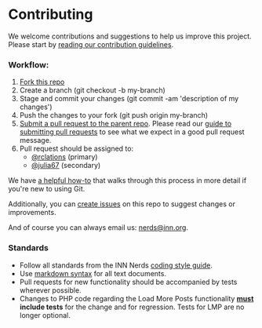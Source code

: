 # Contributing

We welcome contributions and suggestions to help us improve this project. Please start by [reading our contribution guidelines](https://github.com/INN/docs/blob/master/how-to-work-with-us/contributing.md).

### Workflow:

1.  [Fork this repo](https://help.github.com/articles/fork-a-repo)
2.  Create a branch (git checkout -b my-branch)
3.  Stage and commit your changes (git commit -am 'description of my changes')
4.  Push the changes to your fork (git push origin my-branch)
5.  [Submit a pull request to the parent repo](https://help.github.com/articles/creating-a-pull-request). Please read our [guide to submitting pull requests](https://github.com/inn/docs/blob/master/how-to-work-with-us/pull-requests.md) to see what we expect in a good pull request message.
6.  Pull request should be assigned to:
    - [@rclations](http://github.com/rclations) (primary)
    - [@julia67](http://github.com/julia67) (secondary)

We have [a helpful how-to](https://github.com/INN/docs/blob/master/how-to-work-with-us/via-github.md) that walks through this process in more detail if you're new to using Git.

Additionally, you can [create issues](https://github.com/INN/largo/issues) on this repo to suggest changes or improvements.

And of course you can always email us: [nerds@inn.org](mailto:nerds@inn.org).

### Standards

- Follow all standards from the INN Nerds [coding style guide](https://github.com/INN/docs/tree/master/style-guides/code).
- Use [markdown syntax](http://daringfireball.net/projects/markdown/syntax) for all text documents.
- Pull requests for new functionality should be accompanied by tests wherever possible.
- Changes to PHP code regarding the Load More Posts functionality **[must](https://tools.ietf.org/html/rfc2119) include tests** for the change and for regression. Tests for LMP are no longer optional.

